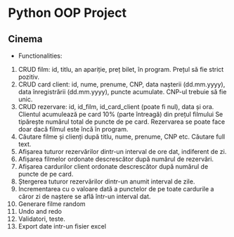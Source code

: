 # Python OOP Project 

## Cinema

- Functionalities:

1. CRUD film: id, titlu, an apariție, preț bilet, în program. Prețul să fie strict pozitiv.
2. CRUD card client: id, nume, prenume, CNP, data nașterii (dd.mm.yyyy), data înregistrării
(dd.mm.yyyy), puncte acumulate. CNP-ul trebuie să fie unic.
3. CRUD rezervare: id, id_film, id_card_client (poate fi nul), data și ora. Clientul
acumulează pe card 10% (parte întreagă) din prețul filmului Se tipărește numărul total
de puncte de pe card. Rezervarea se poate face doar dacă filmul este încă în program.
4. Căutare filme și clienți după titlu, nume, prenume, CNP etc. Căutare full text.
5. Afișarea tuturor rezervărilor dintr-un interval de ore dat, indiferent de zi.
6. Afișarea filmelor ordonate descrescător după numărul de rezervări.
7. Afișarea cardurilor client ordonate descrescător după numărul de puncte de pe card.
8. Ștergerea tuturor rezervărilor dintr-un anumit interval de zile.
9. Incrementarea cu o valoare dată a punctelor de pe toate cardurile a căror zi de naștere
se află într-un interval dat.
10. Generare filme random
11. Undo and redo
12. Validatori, teste.
13. Export date intr-un fisier excel